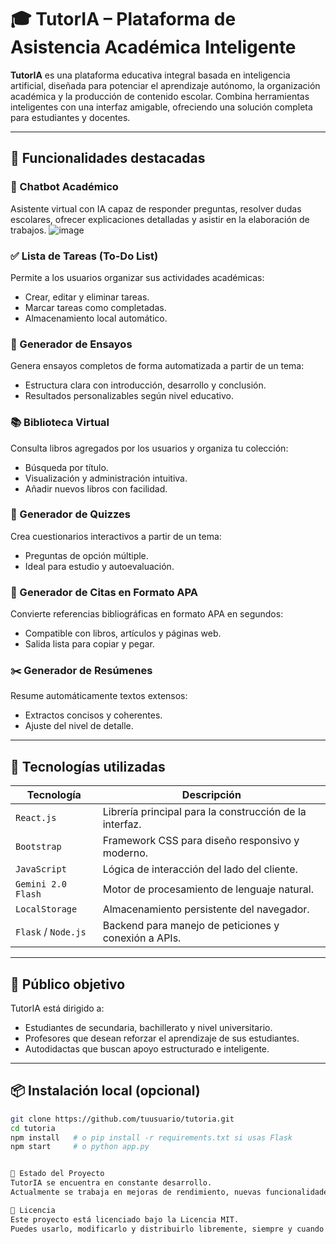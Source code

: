 # 🎓 TutorIA – Plataforma de Asistencia Académica Inteligente

**TutorIA** es una plataforma educativa integral basada en inteligencia artificial, diseñada para potenciar el aprendizaje autónomo, la organización académica y la producción de contenido escolar. Combina herramientas inteligentes con una interfaz amigable, ofreciendo una solución completa para estudiantes y docentes.

---

## 🚀 Funcionalidades destacadas

### 🤖 Chatbot Académico
Asistente virtual con IA capaz de responder preguntas, resolver dudas escolares, ofrecer explicaciones detalladas y asistir en la elaboración de trabajos.
![image](https://github.com/user-attachments/assets/04047663-6a5f-42b1-82ec-a6871841617a)

### ✅ Lista de Tareas (To-Do List)
Permite a los usuarios organizar sus actividades académicas:
- Crear, editar y eliminar tareas.
- Marcar tareas como completadas.
- Almacenamiento local automático.

### 📝 Generador de Ensayos
Genera ensayos completos de forma automatizada a partir de un tema:
- Estructura clara con introducción, desarrollo y conclusión.
- Resultados personalizables según nivel educativo.

### 📚 Biblioteca Virtual
Consulta libros agregados por los usuarios y organiza tu colección:
- Búsqueda por título.
- Visualización y administración intuitiva.
- Añadir nuevos libros con facilidad.

### 🧠 Generador de Quizzes
Crea cuestionarios interactivos a partir de un tema:
- Preguntas de opción múltiple.
- Ideal para estudio y autoevaluación.

### 🧾 Generador de Citas en Formato APA
Convierte referencias bibliográficas en formato APA en segundos:
- Compatible con libros, artículos y páginas web.
- Salida lista para copiar y pegar.

### ✂️ Generador de Resúmenes
Resume automáticamente textos extensos:
- Extractos concisos y coherentes.
- Ajuste del nivel de detalle.

---

## 🧰 Tecnologías utilizadas

| Tecnología            | Descripción                                      |
|------------------------|--------------------------------------------------|
| `React.js`             | Librería principal para la construcción de la interfaz. |
| `Bootstrap`            | Framework CSS para diseño responsivo y moderno. |
| `JavaScript`           | Lógica de interacción del lado del cliente.     |
| `Gemini 2.0 Flash`     | Motor de procesamiento de lenguaje natural.     |
| `LocalStorage`         | Almacenamiento persistente del navegador.       |
| `Flask` / `Node.js`    | Backend para manejo de peticiones y conexión a APIs. |

---

## 👥 Público objetivo

TutorIA está dirigido a:
- Estudiantes de secundaria, bachillerato y nivel universitario.
- Profesores que desean reforzar el aprendizaje de sus estudiantes.
- Autodidactas que buscan apoyo estructurado e inteligente.

---

## 📦 Instalación local (opcional)

```bash
git clone https://github.com/tuusuario/tutoria.git
cd tutoria
npm install   # o pip install -r requirements.txt si usas Flask
npm start     # o python app.py


📌 Estado del Proyecto
TutorIA se encuentra en constante desarrollo.
Actualmente se trabaja en mejoras de rendimiento, nuevas funcionalidades educativas y optimización del uso de Gemini 2.0 Flash.

📄 Licencia
Este proyecto está licenciado bajo la Licencia MIT.
Puedes usarlo, modificarlo y distribuirlo libremente, siempre y cuando se otorgue el crédito correspondiente.
